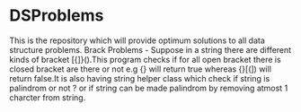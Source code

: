 # DSProblems
This is the repository which will provide optimum solutions to all data structure problems.
Brack Problems - Suppose in a string there are different kinds of bracket [{]}().This program checks if for all open bracket there is closed bracket are there or not e.g [](){} will return true whereas {}[(]) will return false.It is also having string helper class which check if string is palindrom or not ? or if  string can be made palindrom by removing atmost 1 charcter from string.
